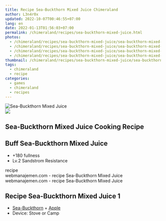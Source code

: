 ```yaml
---
title: Recipe Sea-Buckthorn Mixed Juice Chimeraland
author: L3n4r0x
updated: 2022-10-07T00:46:55+07:00
lang: en
date: 2022-01-13T01:56:03+07:00
permalink: /chimeraland/recipes/sea-buckthorn-mixed-juice.html
photos:
  - /chimeraland/recipes/sea-buckthorn-mixed-juice/sea-buckthorn-mixed-juice.webp
  - /chimeraland/recipes/sea-buckthorn-mixed-juice/sea-buckthorn-mixed-juice-name.webp
  - /chimeraland/recipes/sea-buckthorn-mixed-juice/sea-buckthorn-mixed-juice-icon.webp
  - /chimeraland/recipes/sea-buckthorn-mixed-juice/sea-buckthorn-mixed-juice-material.webp
thumbnail: /chimeraland/recipes/sea-buckthorn-mixed-juice/sea-buckthorn-mixed-juice.webp
tags:
  - chimeraland
  - recipe
categories:
  - games
  - chimeraland
  - recipes
---
```


<link
  rel="stylesheet"
  href="https://rawcdn.githack.com/dimaslanjaka/Web-Manajemen/870a349/css/bootstrap-5-3-0-alpha3-wrapper.css"
/>
<section id="bootstrap-wrapper">
  <div data-bs-theme="dark">
    <div class="card mb-2">
      <div class="card-body">
        <div class="row g-0">
          <div class="col-sm-4 position-relative mb-2">
            <img
              src="https://www.webmanajemen.com/chimeraland/recipes/sea-buckthorn-mixed-juice/sea-buckthorn-mixed-juice-material.webp"
              class="card-img fit-cover w-100 h-100"
              alt="Sea-Buckthorn Mixed Juice"
              data-fancybox="true"
            />
          </div>
          <div class="col-sm-8 mb-2">
            <div class="card-body">
              <div class="d-flex flex-row align-items-center mb-3">
                <img
                  class="d-inline-block me-2"
                  src="https://www.webmanajemen.com/chimeraland/recipes/sea-buckthorn-mixed-juice/sea-buckthorn-mixed-juice-icon.webp"
                  width="auto"
                  height="auto"
                  style="vertical-align: middle"
                />
                <h2 class="fs-5">Sea-Buckthorn Mixed Juice Cooking Recipe</h2>
              </div>
              <h2 class="card-title fs-5">Buff Sea-Buckthorn Mixed Juice</h2>
              <div class="card-text">
                <ul>
                  <li>+180 fullness</li>
                  <li>Lv.2 Sandstrom Resistance</li>
                </ul>
              </div>
              <span class="badge rounded-pill">recipe</span>
            </div>
            <div class="card-footer text-end text-muted mt-auto">
              webmanajemen.com - recipe Sea-Buckthorn Mixed Juice
            </div>
          </div>
        </div>
      </div>
      <div class="card-footer text-end text-muted">
        webmanajemen.com - recipe Sea-Buckthorn Mixed Juice
      </div>
    </div>
    <div class="row mb-2">
      <div class="col-12 col-lg-6 recipe-item mb-2">
        <div class="card">
          <div class="card-body">
            <h2 class="card-title fs-5">Recipe Sea-Buckthorn Mixed Juice 1</h2>
            <div class="card-text">
              <ul>
                <li>
                  <a
                    class="text-decoration-none text-primary"
                    href="/chimeraland/materials/sea-buckthorn.html"
                    >Sea-Buckthorn</a
                  ><span> + </span
                  ><a
                    class="text-decoration-none text-primary"
                    href="/chimeraland/materials/apple.html"
                    >Apple</a
                  >
                </li>
                <li>Device: Stove or Camp</li>
              </ul>
            </div>
          </div>
        </div>
      </div>
    </div>
  </div>
</section>